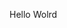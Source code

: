 Hello Wolrd





































































































































































































































































































































































































































































































































































































































































































































































































































































































































































































































































































































































































































































































































































































































































































